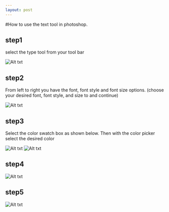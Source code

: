 ```yaml
---
layout: post
---
```


#How to use the text tool in photoshop.

## step1 

select the type tool from your tool bar 

![Alt txt](http://pe-images.s3.amazonaws.com/basics/type/essentials/photoshop-type-tool.gif)


## step2

From left to right you have the font, font style and font size options. (choose your desired font, font style, and size to and continue)

![Alt txt](http://pe-images.s3.amazonaws.com/basics/type/essentials/photoshop-font-options.gif)


## step3

Select the color swatch box as shown below.
Then with the color picker select the desired color 

![Alt txt](http://pe-images.s3.amazonaws.com/basics/type/essentials/text-color-swatch.gif)
![Alt txt](http://pe-images.s3.amazonaws.com/basics/type/essentials/photoshop-color-picker.jpg)

## step4

![Alt txt](http://pe-images.s3.amazonaws.com/basics/type/essentials/photoshop-type-layer.gif)

## step5

![Alt txt](http://pe-images.s3.amazonaws.com/basics/type/essentials/checkmark.gif)
